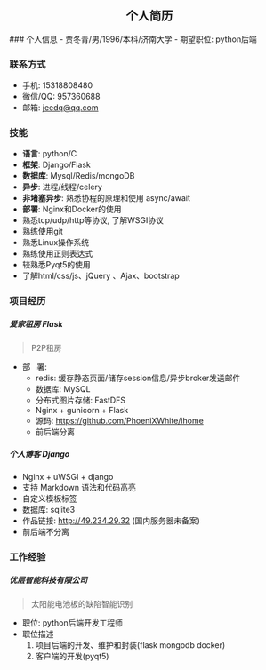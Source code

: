 <center><h2>个人简历</h2></center>  
### 个人信息   
- 贾冬青/男/1996/本科/济南大学  
- 期望职位: python后端  

### 联系方式  
- 手机: 15318808480  
- 微信/QQ: 957360688  
- 邮箱: jeedq@qq.com  

### 技能  

- **语言**: python/C  
- **框架**: Django/Flask  
- **数据库**: Mysql/Redis/mongoDB  
- **异步**: 进程/线程/celery  
- **非堵塞异步**: 熟悉协程的原理和使用 async/await  
- **部署**: Nginx和Docker的使用  
- 熟悉tcp/udp/http等协议, 了解WSGI协议  
- 熟练使用git  
- 熟悉Linux操作系统  
- 熟练使用正则表达式  
- 较熟悉Pyqt5的使用  
- 了解html/css/js、jQuery 、Ajax、bootstrap  

### 项目经历   
##### 爱家租房 Flask
> P2P租房
- 部 &nbsp; 署: 
  - redis: 缓存静态页面/储存session信息/异步broker发送邮件  
  - 数据库: MySQL
  - 分布式图片存储: FastDFS
  - Nginx + gunicorn + Flask
  - 源码: https://github.com/PhoeniXWhite/ihome
  - 前后端分离

##### 个人博客 Django
- Nginx + uWSGI + django  
- 支持 Markdown 语法和代码高亮   
- 自定义模板标签  
- 数据库: sqlite3  
- 作品链接: http://49.234.29.32 (国内服务器未备案)  
- 前后端不分离  

### 工作经验  
##### 优层智能科技有限公司  
> 太阳能电池板的缺陷智能识别  

- 职位: python后端开发工程师  
- 职位描述  
    1. 项目后端的开发、维护和封装(flask mongodb docker)  
    2. 客户端的开发(pyqt5)  
